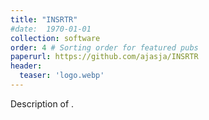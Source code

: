 ```yaml
---
title: "INSRTR"
#date:  1970-01-01
collection: software
order: 4 # Sorting order for featured pubs
paperurl: https://github.com/ajasja/INSRTR
header:
  teaser: 'logo.webp'
---
```


Description of .